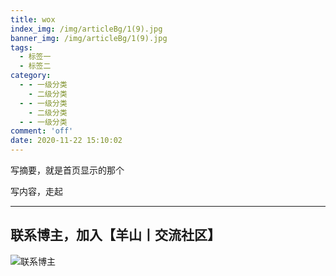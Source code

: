 ```yaml
---
title: wox
index_img: /img/articleBg/1(9).jpg
banner_img: /img/articleBg/1(9).jpg
tags:
  - 标签一
  - 标签二
category:
  - - 一级分类
    - 二级分类
  - - 一级分类
    - 二级分类
  - - 一级分类
comment: 'off'
date: 2020-11-22 15:10:02
---
```


写摘要，就是首页显示的那个

<!-- more -->

写内容，走起

---

## 联系博主，加入【羊山丨交流社区】
![联系博主](/img/icon/wechatFindMe.png)